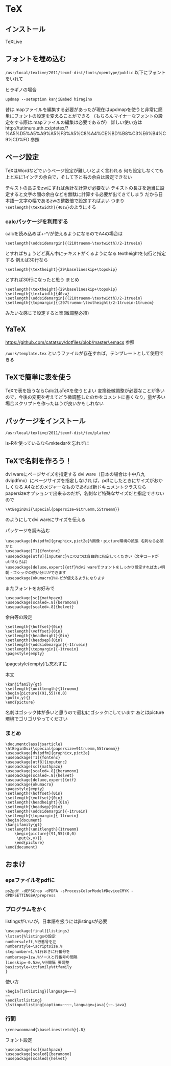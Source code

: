 # TeX

## インストール

TeXLive


## フォントを埋め込む
`/usr/local/texlive/2011/texmf-dist/fonts/opentype/public` 以下にフォントをいれて

ヒラギノの場合

    updmap --setoption kanjiEmbed hiragino

昔は.mapファイルを編集する必要があったが現在はupdmapを使うと非常に簡単にフォントの設定を変えることができる
（もちろんマイナーなフォントの設定をする際は.mapファイルの編集は必要であるが） 詳しい使い方はhttp://tutimura.ath.cx/ptetex/?%A5%D5%A5%A9%A5%F3%A5%C8%A4%CE%BD%B8%C3%E6%B4%C9%CD%FD 参照


## ページ設定

TeXはWordなどでいうページ設定が難しいとよく言われる
何も設定しなくても上と左に1インチの余白で，そして下と右の余白は設定できない

テキストの長さをzwにすれば余計な計算が必要ない
テキストの長さを適当に設定すると文字の間の余白などを無駄に計算する必要が出てきてしまう
だから日本語一文字の幅であるzwの整数倍で設定すればよい
つまり`\setlength{\textwidth}{40zw}`のようにする

### calcパッケージを利用する
calcを読み込めば+-*/が使えるようになるのでA4の場合は

    \setlength{\oddsidemargin}{(210truemm-\textwidth)/2-1truein}

とすればちょうどど真ん中にテキストがくるようになる textheightを何行と指定する
例えば30行なら

    \setlength{\textheight}{29\baselineskip+\topskip}

とすれば30行になったと思う
まとめ

    \setlength{\textheight}{29\baselineskip+\topskip}
    \setlength{\textwidth}{40zw}
    \setlength{\oddsidemargin}{(210truemm-\textwidth)/2-1truein}
    \setlength{\topmargin}{(297truemm-\textheight)/2-1truein-1truecm}

みたいな感じで設定すると楽(微調整必須)

## YaTeX

https://github.com/catatsuy/dotfiles/blob/master/.emacs 参照

`/work/template.tex` というファイルが存在すれば，テンプレートとして使用できる


## TeXで簡単に表を使う

TeXで表を扱うならCalc2LaTeXを使うとよい 変換後微調整が必要なことが多いので，今後の変更を考えてどう微調整したのかをコメントに書くなり，量が多い場合スクリプトを作ったほうが良いかもしれない


## パッケージをインストール

    /usr/local/texlive/2011/texmf-dist/tex/platex/

ls-Rを使っているならmktexlsrを忘れずに


## TeXで名刺を作ろう！

dvi wareにページサイズを指定する
dvi ware（日本の場合は十中八九dvipdfmx）にページサイズを指定しなけれ ば，pdfにしたときにサイズがおかしくなる A4などのメジャーなものであれば新ドキュメントクラスならpapersizeオプションで出来るのだが，名刺など特殊なサイズだと指定できないので

    \AtBeginDvi{\special{papersize=91truemm,55truemm}}

のようにしてdvi wareにサイズを伝える


パッケージを読み込む

    \usepackage[dvipdfm]{graphicx,pict2e}%画像・picture環境の拡張 名刺なら必須かと
    \usepackage[T1]{fontenc}
    \usepackage[utf8]{inputenc}%この2つは盲目的に指定してください（文字コードがutf8ならば）
    \usepackage[deluxe,expert]{otf}%dvi wareでフォントをしっかり設定すれば太い明朝・ゴシックの使い分けができます
    \usepackage{okumacro}%ルビが使えるようになります

またフォントをお好みで

    \usepackage[sc]{mathpazo}
    \usepackage[scaled=.8]{beramono}
    \usepackage[scaled=.8]{helvet}

余白等の設定

    \setlength{\hoffset}{0in}
    \setlength{\voffset}{0in}
    \setlength{\headheight}{0in}
    \setlength{\headsep}{0in}
    \setlength{\oddsidemargin}{-1truein}
    \setlength{\topmargin}{-1truein}
    \pagestyle{empty}

\pagestyle{empty}も忘れずに


本文

    \kanjifamily{gt}
    \setlength{\unitlength}{1truemm}
    \begin{picture}(91,55)(0,0)
    \put(x,y){}
    \end{picture}

名刺はゴシック体が多いと思うので最初にゴシックにしています あとはpicture環境でゴリゴリやってください


### まとめ

    \documentclass{jsarticle}
    \AtBeginDvi{\special{papersize=91truemm,55truemm}}
    \usepackage[dvipdfm]{graphicx,pict2e}
    \usepackage[T1]{fontenc}
    \usepackage[utf8]{inputenc}
    \usepackage[sc]{mathpazo}
    \usepackage[scaled=.8]{beramono}
    \usepackage[scaled=.8]{helvet}
    \usepackage[deluxe,expert]{otf}
    \usepackage{okumacro}
    \pagestyle{empty}
    \setlength{\hoffset}{0in}
    \setlength{\voffset}{0in}
    \setlength{\headheight}{0in}
    \setlength{\headsep}{0in}
    \setlength{\oddsidemargin}{-1truein}
    \setlength{\topmargin}{-1truein}
    \begin{document}
    \kanjifamily{gt}
    \setlength{\unitlength}{1truemm}
        \begin{picture}(91,55)(0,0)
         \put(x,y){}
        \end{picture}
    \end{document}


## おまけ

### epsファイルをpdfに

    ps2pdf -dEPSCrop -dPDFA -sProcessColorModel#DeviceCMYK -dPDFSETTINGS#/prepress

### プログラムをかく

listingsがいいが，日本語を扱うにはjlistingsが必要

    \usepackage[final]{listings}
    \lstset{%listingsの設定
    numbers=left,%行番号を左
    numberstyle=\scriptsize,%
    stepnumber=1,%1行おきに行番号を
    numbersep=1zw,%ソースと行番号の間隔
    lineskip=-0.5zw,%行間隔 要調整
    basicstyle=\ttfamily%ttfamily
    }

使い方

    \begin{lstlisting}[language=~~]
    ~~
    \end{lstlisting}
    \lstinputlisting[caption=~~~~,language=java]{~~.java}

### 行間

    \renewcommand{\baselinestretch}{.8}

フォント設定

    \usepackage[sc]{mathpazo}
    \usepackage[scaled]{beramono}
    \usepackage[scaled]{helvet}
